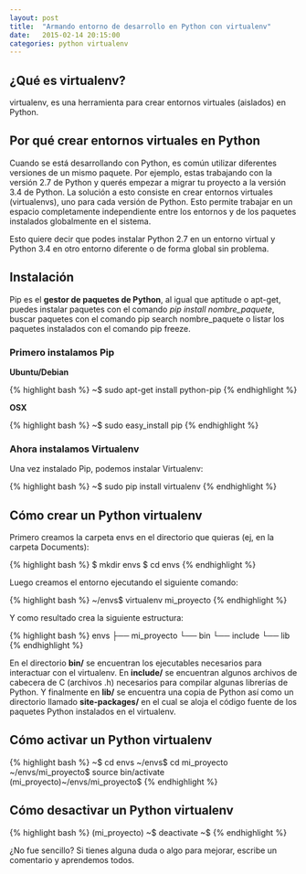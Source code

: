 ```yaml
---
layout: post
title:  "Armando entorno de desarrollo en Python con virtualenv"
date:   2015-02-14 20:15:00
categories: python virtualenv
---
```

## ¿Qué es virtualenv?

virtualenv, es una herramienta para crear entornos virtuales (aislados) en Python.

## Por qué crear entornos virtuales en Python

Cuando se está desarrollando con Python, es común utilizar diferentes versiones de un mismo paquete. Por ejemplo, estas trabajando con la versión 2.7 de Python y querés empezar a migrar tu proyecto a la versión 3.4 de Python. La solución a esto consiste en crear entornos virtuales (virtualenvs), uno para cada versión de Python. Esto permite trabajar en un espacio completamente independiente entre los entornos y de los paquetes instalados globalmente en el sistema.

Esto quiere decir que podes instalar Python 2.7 en un entorno virtual y Python 3.4 en otro entorno diferente o de forma global sin problema.

## Instalación

Pip es el **gestor de paquetes de Python**, al igual que aptitude o apt-get, puedes instalar paquetes con el comando *pip install nombre_paquete*, buscar paquetes con el comando pip search nombre_paquete o listar los paquetes instalados con el comando pip freeze.

### Primero instalamos Pip

**Ubuntu/Debian**

{% highlight bash %}
~$ sudo apt-get install python-pip
{% endhighlight %}

**OSX**

{% highlight bash %}
~$ sudo easy_install pip
{% endhighlight %}

### Ahora instalamos Virtualenv

Una vez instalado Pip, podemos instalar Virtualenv:

{% highlight bash %}
~$ sudo pip install virtualenv
{% endhighlight %}

## Cómo crear un Python virtualenv

Primero creamos la carpeta envs en el directorio que quieras (ej, en la carpeta Documents):

{% highlight bash %}
$ mkdir envs
$ cd envs
{% endhighlight %}

Luego creamos el entorno ejecutando el siguiente comando:

{% highlight bash %}
~/envs$ virtualenv mi_proyecto
{% endhighlight %}

Y como resultado crea la siguiente estructura:

{% highlight bash %}
envs
  ├── mi_proyecto
        └── bin
        └── include
        └── lib
{% endhighlight %}

En el directorio **bin/** se encuentran los ejecutables necesarios para interactuar con el virtualenv. En **include/** se encuentran algunos archivos de cabecera de C (archivos .h) necesarios para compilar algunas librerías de Python. Y finalmente en **lib/** se encuentra una copia de Python así como un directorio llamado **site-packages/** en el cual se aloja el código fuente de los paquetes Python instalados en el virtualenv.

## Cómo activar un Python virtualenv

{% highlight bash %}
~$ cd envs
~/envs$ cd mi_proyecto
~/envs/mi_proyecto$ source bin/activate
(mi_proyecto)~/envs/mi_proyecto$
{% endhighlight %}

## Cómo desactivar un Python virtualenv

{% highlight bash %}
(mi_proyecto) ~$ deactivate
~$
{% endhighlight %}

¿No fue sencillo?
Si tienes alguna duda o algo para mejorar, escribe un comentario y aprendemos todos.
